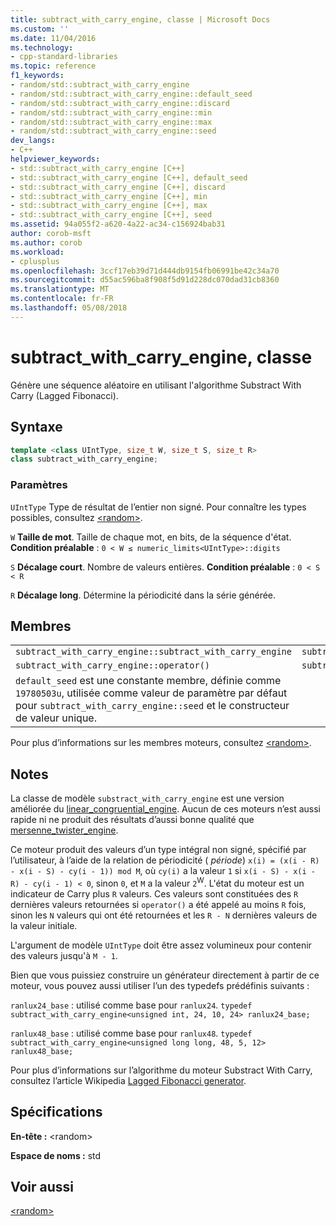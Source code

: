 ```yaml
---
title: subtract_with_carry_engine, classe | Microsoft Docs
ms.custom: ''
ms.date: 11/04/2016
ms.technology:
- cpp-standard-libraries
ms.topic: reference
f1_keywords:
- random/std::subtract_with_carry_engine
- random/std::subtract_with_carry_engine::default_seed
- random/std::subtract_with_carry_engine::discard
- random/std::subtract_with_carry_engine::min
- random/std::subtract_with_carry_engine::max
- random/std::subtract_with_carry_engine::seed
dev_langs:
- C++
helpviewer_keywords:
- std::subtract_with_carry_engine [C++]
- std::subtract_with_carry_engine [C++], default_seed
- std::subtract_with_carry_engine [C++], discard
- std::subtract_with_carry_engine [C++], min
- std::subtract_with_carry_engine [C++], max
- std::subtract_with_carry_engine [C++], seed
ms.assetid: 94a055f2-a620-4a22-ac34-c156924bab31
author: corob-msft
ms.author: corob
ms.workload:
- cplusplus
ms.openlocfilehash: 3ccf17eb39d71d444db9154fb06991be42c34a70
ms.sourcegitcommit: d55ac596ba8f908f5d91d228dc070dad31cb8360
ms.translationtype: MT
ms.contentlocale: fr-FR
ms.lasthandoff: 05/08/2018
---
```

# <a name="subtractwithcarryengine-class"></a>subtract_with_carry_engine, classe

Génère une séquence aléatoire en utilisant l'algorithme Substract With Carry (Lagged Fibonacci).

## <a name="syntax"></a>Syntaxe

```cpp
template <class UIntType, size_t W, size_t S, size_t R>
class subtract_with_carry_engine;
```

### <a name="parameters"></a>Paramètres

`UIntType` Type de résultat de l’entier non signé. Pour connaître les types possibles, consultez [\<random>](../standard-library/random.md).

`W` **Taille de mot**. Taille de chaque mot, en bits, de la séquence d'état. **Condition préalable** : `0 < W ≤ numeric_limits<UIntType>::digits`

`S` **Décalage court**. Nombre de valeurs entières. **Condition préalable** : `0 < S < R`

`R` **Décalage long**. Détermine la périodicité dans la série générée.

## <a name="members"></a>Membres

||||
|-|-|-|
|`subtract_with_carry_engine::subtract_with_carry_engine`|`subtract_with_carry_engine::min`|`subtract_with_carry_engine::discard`|
|`subtract_with_carry_engine::operator()`|`subtract_with_carry_engine::max`|`subtract_with_carry_engine::seed`|
|`default_seed` est une constante membre, définie comme `19780503u`, utilisée comme valeur de paramètre par défaut pour `subtract_with_carry_engine::seed` et le constructeur de valeur unique.|||

Pour plus d’informations sur les membres moteurs, consultez [\<random>](../standard-library/random.md).

## <a name="remarks"></a>Notes

La classe de modèle `substract_with_carry_engine` est une version améliorée du [linear_congruential_engine](../standard-library/linear-congruential-engine-class.md). Aucun de ces moteurs n’est aussi rapide ni ne produit des résultats d’aussi bonne qualité que [mersenne_twister_engine](../standard-library/mersenne-twister-engine-class.md).

Ce moteur produit des valeurs d’un type intégral non signé, spécifié par l’utilisateur, à l’aide de la relation de périodicité ( *période*) `x(i) = (x(i - R) - x(i - S) - cy(i - 1)) mod M`, où `cy(i)` a la valeur `1` si `x(i - S) - x(i - R) - cy(i - 1) < 0`, sinon `0`, et `M` a la valeur `2`<sup>W</sup>. L'état du moteur est un indicateur de Carry plus `R` valeurs. Ces valeurs sont constituées des `R` dernières valeurs retournées si `operator()` a été appelé au moins `R` fois, sinon les `N` valeurs qui ont été retournées et les `R - N` dernières valeurs de la valeur initiale.

L'argument de modèle `UIntType` doit être assez volumineux pour contenir des valeurs jusqu'à `M - 1`.

Bien que vous puissiez construire un générateur directement à partir de ce moteur, vous pouvez aussi utiliser l’un des typedefs prédéfinis suivants :

`ranlux24_base` : utilisé comme base pour `ranlux24`.
`typedef subtract_with_carry_engine<unsigned int, 24, 10, 24> ranlux24_base;`

`ranlux48_base` : utilisé comme base pour `ranlux48`.
`typedef subtract_with_carry_engine<unsigned long long, 48, 5, 12> ranlux48_base;`

Pour plus d’informations sur l’algorithme du moteur Substract With Carry, consultez l’article Wikipedia [Lagged Fibonacci generator](http://go.microsoft.com/fwlink/p/?linkid=402445).

## <a name="requirements"></a>Spécifications

**En-tête :** \<random>

**Espace de noms :** std

## <a name="see-also"></a>Voir aussi

[\<random>](../standard-library/random.md)<br/>
